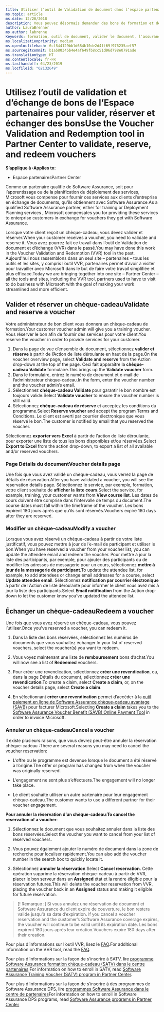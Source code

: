 ```yaml
---
title: Utiliser l’outil de Validation de document dans l’espace partenaires pour les bons de formation et les autres | Partenaires
ms.topic: article
ms.date: 12/20/2018
description: Vous pouvez désormais demander des bons de formation et des programmes d’assurance de logiciels des partenaires
author: LauraBrenner
ms.author: labrenne
Keywords: formation, outil de document, valider le document, l’assurance logiciel des revendications, DPS, SATV
ms.localizationpriority: medium
ms.openlocfilehash: 6cf844129bb1d684b10de2d4ff69f976235aef57
ms.sourcegitcommit: b1ab80345b4e4af649fb8cc51d96d798e0791ade
ms.translationtype: HT
ms.contentlocale: fr-FR
ms.lasthandoff: 04/23/2019
ms.locfileid: "62132649"
---
```

# <a name="use-the-voucher-validation-and-redemption-tool-in-partner-center-to-validate-reserve-and-redeem-vouchers"></a><span data-ttu-id="d8625-104">Utilisez l’outil de validation et d’échange de bons de l’Espace partenaires pour valider, réserver et échanger des bons</span><span class="sxs-lookup"><span data-stu-id="d8625-104">Use the Voucher Validation and Redemption tool in Partner Center to validate, reserve, and redeem vouchers</span></span> 

<span data-ttu-id="d8625-105">**S’applique à :**</span><span class="sxs-lookup"><span data-stu-id="d8625-105">**Applies to:**</span></span>

- <span data-ttu-id="d8625-106">Espace partenaires</span><span class="sxs-lookup"><span data-stu-id="d8625-106">Partner Center</span></span>

<span data-ttu-id="d8625-107">Comme un partenaire qualifié de Software Assurance, soit pour l’apprentissage ou de la planification du déploiement des services, Microsoft vous compense pour fournir ces services aux clients d’entreprise en échange de documents, qu'ils obtiennent avec Software Assurance.</span><span class="sxs-lookup"><span data-stu-id="d8625-107">As a qualified Software Assurance partner, either for training or Deployment Planning services , Microsoft compensates you for providing these services to enterprise customers in exchange for vouchers they get with Software Assurance.</span></span>

<span data-ttu-id="d8625-108">Lorsque votre client reçoit un chèque-cadeau, vous devez valider et réserver.</span><span class="sxs-lookup"><span data-stu-id="d8625-108">When your customer receives a voucher, you need to validate and reserve it.</span></span> <span data-ttu-id="d8625-109">Vous avez pourrez fait ce travail dans l’outil de Validation de document et d’échange (VVR) dans le passé.</span><span class="sxs-lookup"><span data-stu-id="d8625-109">You may have done this work in the Voucher Validation and Redemption (VVR) tool in the past.</span></span> <span data-ttu-id="d8625-110">Aujourd'hui nous rassemblons dans un seul site – partenaires – tous les outils et les sites, y compris l’outil VVR, partenaires permet d’avoir à visiter pour travailler avec Microsoft dans le but de faire votre travail simplifiée et plus efficace.</span><span class="sxs-lookup"><span data-stu-id="d8625-110">Today we are bringing together into one site – Partner Center – all the tools and sites, including the VVR tool, partners used to have to visit to do business with Microsoft with the goal of making your work streamlined and more efficient.</span></span>

## <a name="validate-and-reserve-a-voucher"></a><span data-ttu-id="d8625-111">Valider et réserver un chèque-cadeau</span><span class="sxs-lookup"><span data-stu-id="d8625-111">Validate and reserve a voucher</span></span>

<span data-ttu-id="d8625-112">Votre administrateur de bon client vous donnera un chèque-cadeau de formation.</span><span class="sxs-lookup"><span data-stu-id="d8625-112">Your customer voucher admin will give you a training voucher.</span></span> <span data-ttu-id="d8625-113">Vous réserver le bon afin de fournir des services pour votre client.</span><span class="sxs-lookup"><span data-stu-id="d8625-113">You reserve the voucher in order to provide services for your customer.</span></span>

1. <span data-ttu-id="d8625-114">Dans la page de vue d’ensemble du document, sélectionnez **valider et réserve** à partir de l’Action de liste déroulante en haut de la page.</span><span class="sxs-lookup"><span data-stu-id="d8625-114">On the voucher overview page, select **Validate and reserve** from the Action drop-down at the top of the page.</span></span> <span data-ttu-id="d8625-115">Ceci fait apparaître la **chèque-cadeau Validate** formulaire.</span><span class="sxs-lookup"><span data-stu-id="d8625-115">This brings up the **Validate voucher** form.</span></span>
2. <span data-ttu-id="d8625-116">Dans le formulaire, entrez le numéro de document et e-mail de l’administrateur chèque-cadeau.</span><span class="sxs-lookup"><span data-stu-id="d8625-116">In the form, enter the voucher number and the voucher admin’s email.</span></span>
3. <span data-ttu-id="d8625-117">Sélectionnez **chèque-cadeau Validate** pour garantir le bon nombre est toujours valide.</span><span class="sxs-lookup"><span data-stu-id="d8625-117">Select **Validate voucher** to ensure the voucher number is still valid.</span></span>
4. <span data-ttu-id="d8625-118">Sélectionnez **chèque-cadeau de réserve** et acceptez les conditions du programme.</span><span class="sxs-lookup"><span data-stu-id="d8625-118">Select **Reserve voucher** and accept the program Terms and Conditions.</span></span> <span data-ttu-id="d8625-119">Le client est averti par courrier électronique que vous réservé le bon.</span><span class="sxs-lookup"><span data-stu-id="d8625-119">The customer is notified by email that you reserved the voucher.</span></span>

<span data-ttu-id="d8625-120">Sélectionnez **exporter vers Excel** à partir de l’action de liste déroulante, pour exporter une liste de tous les bons disponibles et/ou réservées.</span><span class="sxs-lookup"><span data-stu-id="d8625-120">Select **Export to Excel** from the action drop-down, to export a list of all available and/or reserved vouchers.</span></span>

### <a name="voucher-details-page"></a><span data-ttu-id="d8625-121">Page Détails du document</span><span class="sxs-lookup"><span data-stu-id="d8625-121">Voucher details page</span></span>

<span data-ttu-id="d8625-122">Une fois que vous avez validé un chèque-cadeau, vous verrez la page de détails de réservation.</span><span class="sxs-lookup"><span data-stu-id="d8625-122">After you have validated a voucher, you will see the reservation details page.</span></span> <span data-ttu-id="d8625-123">Sélectionnez le service, par exemple, formation, votre client souhaite de **afficher la liste cours**.</span><span class="sxs-lookup"><span data-stu-id="d8625-123">Select the service, for example, training, your customer wants from **View course list**.</span></span>
<span data-ttu-id="d8625-124">Les dates de cours doivent être comprise dans l’intervalle de temps du document.</span><span class="sxs-lookup"><span data-stu-id="d8625-124">The course dates must fall within the timeframe of the voucher.</span></span> <span data-ttu-id="d8625-125">Les bons expirent 180 jours après que qu’ils sont réservés.</span><span class="sxs-lookup"><span data-stu-id="d8625-125">Vouchers expire 180 days after they are reserved.</span></span>

### <a name="modify-a-voucher"></a><span data-ttu-id="d8625-126">Modifier un chèque-cadeau</span><span class="sxs-lookup"><span data-stu-id="d8625-126">Modify a voucher</span></span>

<span data-ttu-id="d8625-127">Lorsque vous avez réservé un chèque-cadeau à partir de votre liste justificatif, vous pouvez mettre à jour de l’e-mail de participant et utiliser le bon.</span><span class="sxs-lookup"><span data-stu-id="d8625-127">When you have reserved a voucher from your voucher list, you can update the attendee email and redeem the voucher.</span></span> <span data-ttu-id="d8625-128">Pour mettre à jour la liste des participants, par exemple, pour ajouter des participants ou de modifier les adresses de messagerie pour un cours, sélectionnez **mettre à jour de la messagerie de participant**.</span><span class="sxs-lookup"><span data-stu-id="d8625-128">To update the attendee list, for example, to add attendees or change email addresses for a course, select **Update attendee email**.</span></span> <span data-ttu-id="d8625-129">Sélectionnez **notification par courrier électronique** à partir de l’Action de liste déroulante pour informer le client vous avez mis à jour la liste des participants.</span><span class="sxs-lookup"><span data-stu-id="d8625-129">Select **Email notification** from the Action drop-down to let the customer know you’ve updated the attendee list.</span></span>

## <a name="redeem-a-voucher"></a><span data-ttu-id="d8625-130">Échanger un chèque-cadeau</span><span class="sxs-lookup"><span data-stu-id="d8625-130">Redeem a voucher</span></span>

<span data-ttu-id="d8625-131">Une fois que vous avez réservé un chèque-cadeau, vous pouvez l’utiliser.</span><span class="sxs-lookup"><span data-stu-id="d8625-131">Once you've reserved a voucher, you can redeem it.</span></span> 

1. <span data-ttu-id="d8625-132">Dans la liste des bons réservées, sélectionnez les numéros de documents que vous souhaitez échanger.</span><span class="sxs-lookup"><span data-stu-id="d8625-132">In your list of reserved vouchers, select the voucher(s) you want to redeem.</span></span> 
2. <span data-ttu-id="d8625-133">Vous voyez maintenant une liste de **remboursement** bons d’achat.</span><span class="sxs-lookup"><span data-stu-id="d8625-133">You will now see a list of **Redeemed** vouchers.</span></span>

4. <span data-ttu-id="d8625-134">Pour créer une revendication, sélectionnez **créer une revendication**, ou, dans la page Détails du document, sélectionnez **créer une revendication**.</span><span class="sxs-lookup"><span data-stu-id="d8625-134">To create a claim, select **Create a claim**, or, on the voucher details page, select **Create a claim**.</span></span>

5. <span data-ttu-id="d8625-135">En sélectionnant **créer une revendication** permet d’accéder à la [outil paiement en ligne de Software Assurance chèque-cadeau avantage (SAVB)](https://planningservices.partners.extranet.microsoft.com/en/Pages/getpaid.aspx) pour facturer Microsoft.</span><span class="sxs-lookup"><span data-stu-id="d8625-135">Selecting **Create a claim** takes you to the [Software Assurance Voucher Benefit (SAVB) Online Payment Tool](https://planningservices.partners.extranet.microsoft.com/en/Pages/getpaid.aspx) in order to invoice Microsoft.</span></span>


### <a name="cancel-a-voucher"></a><span data-ttu-id="d8625-136">Annuler un chèque-cadeau</span><span class="sxs-lookup"><span data-stu-id="d8625-136">Cancel a voucher</span></span>

<span data-ttu-id="d8625-137">Il existe plusieurs raisons, que vous devrez peut-être annuler la réservation chèque-cadeau :</span><span class="sxs-lookup"><span data-stu-id="d8625-137">There are several reasons you may need to cancel the voucher reservation:</span></span>

- <span data-ttu-id="d8625-138">L’offre ou le programme est devenue lorsque le document a été réservé à l’origine.</span><span class="sxs-lookup"><span data-stu-id="d8625-138">The offer or program has changed from when the voucher was originally reserved.</span></span>

- <span data-ttu-id="d8625-139">L’engagement ne sont plus s’effectuera.</span><span class="sxs-lookup"><span data-stu-id="d8625-139">The engagement will no longer take place.</span></span>

- <span data-ttu-id="d8625-140">Le client souhaite utiliser un autre partenaire pour leur engagement chèque-cadeau.</span><span class="sxs-lookup"><span data-stu-id="d8625-140">The customer wants to use a different partner for their voucher engagement.</span></span>

<span data-ttu-id="d8625-141">**Pour annuler la réservation d’un chèque-cadeau**:</span><span class="sxs-lookup"><span data-stu-id="d8625-141">**To cancel the reservation of a voucher**:</span></span>

1. <span data-ttu-id="d8625-142">Sélectionnez le document que vous souhaitez annuler dans la liste des bons réservées.</span><span class="sxs-lookup"><span data-stu-id="d8625-142">Select the voucher you want to cancel from your list of reserved vouchers.</span></span>

2. <span data-ttu-id="d8625-143">Vous pouvez également ajouter le numéro de document dans la zone de recherche pour localiser rapidement.</span><span class="sxs-lookup"><span data-stu-id="d8625-143">You can also add the voucher number in the search box to quickly locate it.</span></span> 

3. <span data-ttu-id="d8625-144">Sélectionnez **annuler la réservation**.</span><span class="sxs-lookup"><span data-stu-id="d8625-144">Select **Cancel reservation**.</span></span> <span data-ttu-id="d8625-145">Cette opération supprime la réservation chèque-cadeau à partir de VVR, placer le bon serveur dans un **Assigned** état et la rendre éligible pour la réservation futures.</span><span class="sxs-lookup"><span data-stu-id="d8625-145">This will delete the voucher reservation from VVR, placing the voucher back in an **Assigned** status and making it eligible for future reservation.</span></span>

>[! Remarque :]<span data-ttu-id="d8625-146"> Si vous annulez une réservation de document et Software Assurance du client expire de couverture, le bon restera valide jusqu'à sa date d’expiration.</span><span class="sxs-lookup"><span data-stu-id="d8625-146"> If you cancel a voucher reservation and the customer’s Software Assurance coverage expires, the voucher will continue to be valid until its expiration date.</span></span> <span data-ttu-id="d8625-147">Les bons expirent 180 jours après leur création.</span><span class="sxs-lookup"><span data-stu-id="d8625-147">Vouchers expire 180 days after their creation.</span></span>

<span data-ttu-id="d8625-148">Pour plus d’informations sur l’outil VVR, lisez le [FAQ](vvr-faq.md).</span><span class="sxs-lookup"><span data-stu-id="d8625-148">For additional information on the VVR tool, read the [FAQ](vvr-faq.md).</span></span>

<span data-ttu-id="d8625-149">Pour plus d’informations sur la façon de s’inscrire à SATV, lire [programme Software Assurance formation chèque-cadeau (SATV) dans le centre partenaires](software-assurance-satv.md).</span><span class="sxs-lookup"><span data-stu-id="d8625-149">For information on how to enroll in SATV, read [Software Assurance Training Voucher (SATV) program in Partner Center](software-assurance-satv.md).</span></span>

<span data-ttu-id="d8625-150">Pour plus d’informations sur la façon de s’inscrire à des programmes de Software Assurance DPS, lire [programmes Software Assurance dans le centre de partenaires](software-assurance-dps.md)</span><span class="sxs-lookup"><span data-stu-id="d8625-150">For information on how to enroll in Software Assurance DPS programs, read [Software Assurance programs in Partner Center](software-assurance-dps.md)</span></span>

